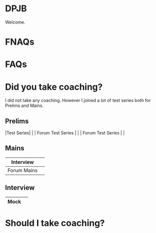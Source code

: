 # DPJB

Welcome.


# FNAQs


# FAQs




# Did you take coaching? 

I did not take any coaching. However I joined a lot of test series both for Prelims and Mains.

## Prelims

|Test Series| |
| Forum Test Series | | 
| Forum Test Series | | 

## Mains

| Interview | | 
| --- | --- | 
| Forum Mains | | 

## Interview


| Mock | |
| --- | --- | 


# Should I take coaching?



